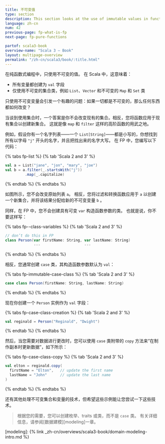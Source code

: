 ```yaml
---
title: 不可变值
type: section
description: This section looks at the use of immutable values in functional programming.
language: zh-cn
num: 42
previous-page: fp-what-is-fp
next-page: fp-pure-functions

partof: scala3-book
overview-name: "Scala 3 — Book"
layout: multipage-overview
permalink: "/zh-cn/scala3/book/:title.html"
---
```



在纯函数式编程中，只使用不可变的值。
在 Scala 中，这意味着：

- 所有变量都创建为 `val` 字段
- 仅使用不可变的集合类，例如 `List`、`Vector` 和不可变的 `Map` 和 `Set` 类

只使用不可变变量会引发一个有趣的问题：如果一切都是不可变的，那么任何东西都如何改变？

当谈到使用集合时，一个答案是你不会改变现有的集合。相反，您将函数应用于现有集合以创建新集合。
这就是像 `map` 和 `filter` 这样的高阶函数的用武之地。

例如，假设你有一个名字列表——一个 `List[String]`——都是小写的，你想找到所有以字母 `"j"` 开头的名字，并且把找出来的名字大写。
在 FP 中，您编写以下代码：

{% tabs fp-list %}
{% tab 'Scala 2 and 3' %}
```scala
val a = List("jane", "jon", "mary", "joe")
val b = a.filter(_.startsWith("j"))
         .map(_.capitalize)
```
{% endtab %}
{% endtabs %}

如图所示，您不会改变原始列表 `a`。
相反，您将过滤和转换函数应用于 `a` 以创建一个新集合，并将该结果分配给新的不可变变量 `b` 。

同样，在 FP 中，您不会创建具有可变 `var` 构造函数参数的类。
也就是说，你不要这样写：

{% tabs fp--class-variables %}
{% tab 'Scala 2 and 3' %}
```scala
// don’t do this in FP
class Person(var firstName: String, var lastName: String)
             ---                    ---
```
{% endtab %}
{% endtabs %}

相反，您通常创建 `case` 类，其构造函数参数默认为 `val`：

{% tabs fp-immutable-case-class %}
{% tab 'Scala 2 and 3' %}
```scala
case class Person(firstName: String, lastName: String)
```
{% endtab %}
{% endtabs %}

现在你创建一个 `Person` 实例作为 `val` 字段：

{% tabs fp-case-class-creation %}
{% tab 'Scala 2 and 3' %}
```scala
val reginald = Person("Reginald", "Dwight")
```
{% endtab %}
{% endtabs %}

然后，当您需要对数据进行更改时，您可以使用 `case` 类附带的 `copy` 方法来“在制作副本时更新数据”，如下所示：

{% tabs fp-case-class-copy %}
{% tab 'Scala 2 and 3' %}
```scala
val elton = reginald.copy(
  firstName = "Elton",   // update the first name
  lastName = "John"      // update the last name
)
```
{% endtab %}
{% endtabs %}

还有其他处理不可变集合和变量的技术，但希望这些示例能让您尝试一下这些技术。

> 根据您的需要，您可以创建枚举、traits 或类，而不是 `case` 类。
> 有关详细信息，请参阅[数据建模][modeling]一章。

[modeling]: {% link _zh-cn/overviews/scala3-book/domain-modeling-intro.md %}
